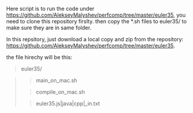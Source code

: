 Here script is to run the code under https://github.com/AlekseyMalyshev/perfcomp/tree/master/euler35, you need to clone this repository firslty.
then copy the *.sh files to euler35/ to make sure they are in same folder.

In this repsitory, just download a local copy and zip from the repository: https://github.com/AlekseyMalyshev/perfcomp/tree/master/euler35.

the file hirechy will be this:

>euler35/

 >> main_on_mac.sh
 >
 >> compile_on_mac.sh
 >
 >> euler35.js|java|cpp|_in.txt


